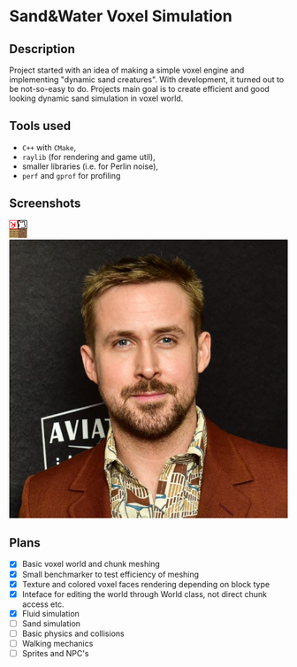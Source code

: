 # Sand&Water Voxel Simulation
## Description
Project started with an idea of making a simple voxel engine and implementing "dynamic sand creatures".
With development, it turned out to be not-so-easy to do.
Projects main goal is to create efficient and good looking dynamic sand simulation in voxel world.

## Tools used
- `C++` with `CMake`,
- `raylib` (for rendering and game util),
- smaller libraries (i.e. for Perlin noise),
- `perf` and `gprof` for profiling

## Screenshots
![](resources/textures/dirt_plank.png) \
![](resources/textures/gosling.jpg)

## Plans
- [x] Basic voxel world and chunk meshing
- [x] Small benchmarker to test efficiency of meshing
- [x] Texture and colored voxel faces rendering depending on block type
- [x] Inteface for editing the world through World class, not direct chunk access etc.
- [x] Fluid simulation
- [ ] Sand simulation
- [ ] Basic physics and collisions
- [ ] Walking mechanics
- [ ] Sprites and NPC's